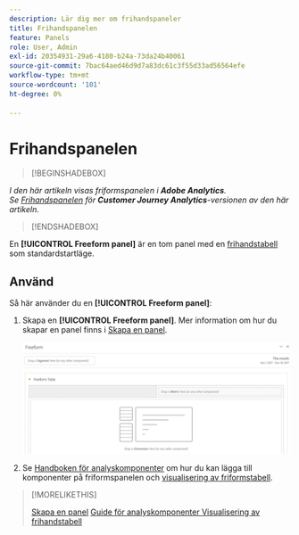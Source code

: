 ```yaml
---
description: Lär dig mer om frihandspaneler
title: Frihandspanelen
feature: Panels
role: User, Admin
exl-id: 20354931-29a6-4180-b24a-73da24b40061
source-git-commit: 7bac64aed46d9d7a83dc61c3f55d33ad56564efe
workflow-type: tm+mt
source-wordcount: '101'
ht-degree: 0%

---
```


# Frihandspanelen

>[!BEGINSHADEBOX]

*I den här artikeln visas friformspanelen i **Adobe Analytics**.<br/>Se [Frihandspanelen](https://experienceleague.adobe.com/en/docs/analytics/analyze/analysis-workspace/panels/freeform-panel) för **Customer Journey Analytics**-versionen av den här artikeln.*

>[!ENDSHADEBOX]


En **[!UICONTROL Freeform panel]** är en tom panel med en [frihandstabell](/help/analyze/analysis-workspace/visualizations/freeform-table/freeform-table.md) som standardstartläge.

## Använd

Så här använder du en **[!UICONTROL Freeform panel]**:

1. Skapa en **[!UICONTROL Freeform panel]**. Mer information om hur du skapar en panel finns i [Skapa en panel](panels.md#create-a-panel).

   ![Standardpanelen i frihandsfigur visar en tom panel med frihandstabell.](assets/freeform-panel.png)

1. Se [Handboken för analyskomponenter](/help/components/home.md) om hur du kan lägga till komponenter på friformspanelen och [visualisering av friformstabell](/help/analyze/analysis-workspace/visualizations/freeform-table/freeform-table.md).


>[!MORELIKETHIS]
>
>[Skapa en panel](/help/analyze/analysis-workspace/c-panels/panels.md#create-a-panel)
>[Guide för analyskomponenter ](/help/components/home.md)
>[Visualisering av frihandstabell ](/help/analyze/analysis-workspace/visualizations/freeform-table/freeform-table.md)
>
